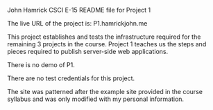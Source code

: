 
John Hamrick
CSCI E-15 README file for Project 1

The live URL of the project is:  P1.hamrickjohn.me


This project establishes and tests the infrastructure required for the remaining 3 projects in the course.  Project 1 teaches us the steps and pieces required to publish server-side web applications.

There is no demo of P1.

There are no test credentials for this project.

The site was patterned after the example site provided in the course syllabus and was only modified with my personal information.
